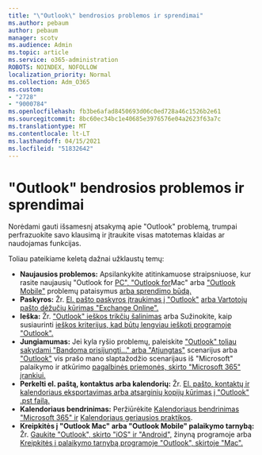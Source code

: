 ```yaml
---
title: "\"Outlook\" bendrosios problemos ir sprendimai"
ms.author: pebaum
author: pebaum
manager: scotv
ms.audience: Admin
ms.topic: article
ms.service: o365-administration
ROBOTS: NOINDEX, NOFOLLOW
localization_priority: Normal
ms.collection: Adm_O365
ms.custom:
- "2728"
- "9000784"
ms.openlocfilehash: fb3be6afad8450693d06c0ed728a46c1526b2e61
ms.sourcegitcommit: 8bc60ec34bc1e40685e3976576e04a2623f63a7c
ms.translationtype: MT
ms.contentlocale: lt-LT
ms.lasthandoff: 04/15/2021
ms.locfileid: "51832642"
---
```

# <a name="outlook-common-issues-and-resolutions"></a>"Outlook" bendrosios problemos ir sprendimai

Norėdami gauti išsamesnį atsakymą apie "Outlook" problemą, trumpai perfrazuokite savo klausimą ir įtraukite visas matotemas klaidas ar naudojamas funkcijas.

Toliau pateikiame keletą dažnai užklaustų temų:

- **Naujausios problemos:**  Apsilankykite atitinkamuose straipsniuose, kur rasite naujausių "Outlook for [PC", "Outlook for](https://support.office.com/article/ecf61305-f84f-4e13-bb73-95a214ac1230)Mac" arba ["Outlook Mobile"](https://support.office.com/article/54afa5e3-db38-422a-9d94-3b55330ded8e) problemų pataisymus [arba sprendimo būdą.](https://support.office.com/article/a264ef01-9c88-48fb-9285-7017e4f31f02)
- **Paskyros:**  Žr. [El. pašto paskyros įtraukimas į "Outlook"](https://support.office.com/article/6e27792a-9267-4aa4-8bb6-c84ef146101b) [arba Vartotojų pašto dėžučių kūrimas "Exchange Online".](https://docs.microsoft.com/Exchange/recipients-in-exchange-online/create-user-mailboxes)
- **Ieška:**  Žr. ["Outlook" ieškos trikčių šalinimas](https://support.office.com/article/2556b11f-f4d8-46be-b0a7-de33a3f4f066) arba Sužinokite, kaip susiaurinti [ieškos kriterijus, kad būtų lengviau ieškoti programoje "Outlook".](https://support.office.com/article/D824D1E9-A255-4C8A-8553-276FB895A8DA)
- **Jungiamumas:**  Jei kyla ryšio problemų, paleiskite ["Outlook" toliau sakydami "Bandoma prisijungti..." arba "Atjungtas"](https://aka.ms/SaRA-OutlookDisconnect) scenarijus arba ["Outlook"](https://aka.ms/SaRA-OutlookPwdPrompt) vis prašo mano slaptažodžio scenarijaus iš "Microsoft" palaikymo ir atkūrimo [pagalbinės priemonės, skirto "Microsoft 365" įrankiui.](https://diagnostics.outlook.com/#/)
- **Perkelti el. paštą, kontaktus arba kalendorių:**  Žr. [El. pašto, kontaktų ir kalendoriaus eksportavimas arba atsarginių kopijų kūrimas į "Outlook" .pst failą.](https://support.office.com/article/14252b52-3075-4e9b-be4e-ff9ef1068f91)
- **Kalendoriaus bendrinimas:**  Peržiūrėkite  [Kalendoriaus bendrinimas "Microsoft 365" ir](https://support.office.com/article/b576ecc3-0945-4d75-85f1-5efafb8a37b4)  [Kalendoriaus geriausios praktikos](https://support.office.com/article/D93F72D3-2361-4E0D-8D6A-5C4939C17F39).
- **Kreipkitės į "Outlook Mac" arba "Outlook Mobile" palaikymo tarnybą:**  Žr. [Gaukite "Outlook", skirto "iOS" ir "Android",](https://support.office.com/article/218a22d1-9fa5-4889-b689-de1c63493243) žinyną programoje arba [Kreipkitės į palaikymo tarnybą programoje "Outlook", skirtoje "Mac".](https://support.office.com/article/d0410177-8e65-4487-93f7-206a3a3d71a8)
